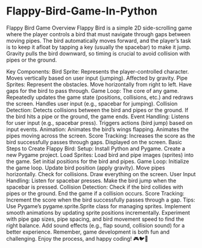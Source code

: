 # Flappy-Bird-Game-In-Python
Flappy Bird Game Overview Flappy Bird is a simple 2D side-scrolling game where the player controls a bird that must navigate through gaps between moving pipes. The bird automatically moves forward, and the player’s task is to keep it afloat by tapping a key (usually the spacebar) to make it jump. Gravity pulls the bird downward, so timing is crucial to avoid collision with pipes or the ground.

Key Components: Bird Sprite: Represents the player-controlled character. Moves vertically based on user input (jumping). Affected by gravity. Pipe Sprites: Represent the obstacles. Move horizontally from right to left. Have gaps for the bird to pass through. Game Loop: The core of any game. Repeatedly updates the game state (positions, collisions, etc.) and redraws the screen. Handles user input (e.g., spacebar for jumping). Collision Detection: Detects collisions between the bird and pipes or the ground. If the bird hits a pipe or the ground, the game ends. Event Handling: Listens for user input (e.g., spacebar press). Triggers actions (bird jump) based on input events. Animation: Animates the bird’s wings flapping. Animates the pipes moving across the screen. Score Tracking: Increases the score as the bird successfully passes through gaps. Displayed on the screen. Basic Steps to Create Flappy Bird: Setup: Install Python and Pygame. Create a new Pygame project. Load Sprites: Load bird and pipe images (sprites) into the game. Set initial positions for the bird and pipes. Game Loop: Initialize the game loop. Update bird position (apply gravity). Move pipes horizontally. Check for collisions. Draw everything on the screen. User Input Handling: Listen for spacebar presses. Make the bird jump when the spacebar is pressed. Collision Detection: Check if the bird collides with pipes or the ground. End the game if a collision occurs. Score Tracking: Increment the score when the bird successfully passes through a gap. Tips: Use Pygame’s pygame.sprite.Sprite class for managing sprites. Implement smooth animations by updating sprite positions incrementally. Experiment with pipe gap sizes, pipe spacing, and bird movement speed to find the right balance. Add sound effects (e.g., flap sound, collision sound) for a better experience. Remember, game development is both fun and challenging. Enjoy the process, and happy coding! 🎮🐦🚀
